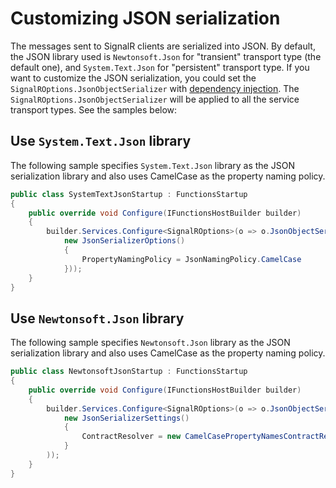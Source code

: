 # Customizing JSON serialization

The messages sent to SignalR clients are serialized into JSON. By default, the JSON library used is `Newtonsoft.Json` for "transient" transport type (the default one), and `System.Text.Json` for "persistent" transport type. If you want to customize the JSON serialization, you could set the `SignalROptions.JsonObjectSerializer` with [dependency injection](https://docs.microsoft.com/azure/azure-functions/functions-dotnet-dependency-injection#register-services). The `SignalROptions.JsonObjectSerializer` will be applied to all the service transport types. See the samples below:

## Use `System.Text.Json` library

The following sample specifies `System.Text.Json` library as the JSON serialization library and also uses CamelCase as the property naming policy.
```C# Snippet:SystemTextJsonCustomization
public class SystemTextJsonStartup : FunctionsStartup
{
    public override void Configure(IFunctionsHostBuilder builder)
    {
        builder.Services.Configure<SignalROptions>(o => o.JsonObjectSerializer = new JsonObjectSerializer(
            new JsonSerializerOptions()
            {
                PropertyNamingPolicy = JsonNamingPolicy.CamelCase
            }));
    }
}
```

## Use `Newtonsoft.Json` library

The following sample specifies `Newtonsoft.Json` library as the JSON serialization library and also uses CamelCase as the property naming policy.
```C# Snippet:NewtonsoftJsonCustomization
public class NewtonsoftJsonStartup : FunctionsStartup
{
    public override void Configure(IFunctionsHostBuilder builder)
    {
        builder.Services.Configure<SignalROptions>(o => o.JsonObjectSerializer = new NewtonsoftJsonObjectSerializer(
            new JsonSerializerSettings()
            {
                ContractResolver = new CamelCasePropertyNamesContractResolver()
            }
        ));
    }
}
```